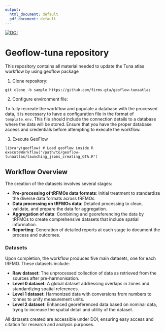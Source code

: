 ```yaml
---
output:
  html_document: default
  pdf_document: default
---
```


[![DOI](https://zenodo.org/badge/DOI/10.5281/zenodo.11563961.svg)](https://doi.org/10.5281/zenodo.11563961)



# Geoflow-tuna repository

This repository contains all material needed to update the Tuna atlas workflow by using geoflow package

1) Clone repository:
```
git clone -b sample https://github.com/firms-gta/geoflow-tunaatlas
```

2) Configure environment file:

To fully recreate the workflow and populate a database with the processed data, it is necessary to have a configuration file in the format of `template.env`. This file should include the connection details to a database where the data will be stored. Ensure that you have the proper database access and credentials before attempting to execute the workflow.
  
3) Execute GeoFlow
```
library(geoflow) # Load geoflow inside R
executeWorkflow("/path/to/geoflow-tunaatlas/launching_jsons_creating_GTA.R")
```

## Workflow Overview

The creation of the datasets involves several stages:

- **Pre-processing of tRFMOs data formats**: Initial treatment to standardize the diverse data formats across tRFMOs.
- **Data processing on tRFMOs data**: Detailed processing to clean, validate, and prepare the data for aggregation.
- **Aggregation of data**: Combining and georeferencing the data by tRFMOs to create comprehensive datasets that include spatial information.
- **Reporting**: Generation of detailed reports at each stage to document the process and outcomes.

### Datasets

Upon completion, the workflow produces five main datasets, one for each tRFMO. These datasets include:

- **Raw dataset**: The unprocessed collection of data as retrieved from the sources after pre-harmonisation.
- **Level 0 dataset**: A global dataset addressing overlaps in zones and standardizing spatial references.
- **Level 1 dataset**: Harmonized data with conversions from numbers to tonnes to unify measurement units.
- **Level 2 dataset**: Enhanced georeferenced data based on nominal data, tryng to increase the spatial detail and utility of the dataset.

All datasets created are accessible under DOI, ensuring easy access and citation for research and analysis purposes.
